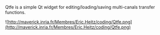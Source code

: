Qtfe is a simple Qt widget for editing/loading/saving multi-canals transfer functions.

![http://maverick.inria.fr/Membres/Eric.Heitz/coding/Qtfe.png](http://maverick.inria.fr/Membres/Eric.Heitz/coding/Qtfe.png)